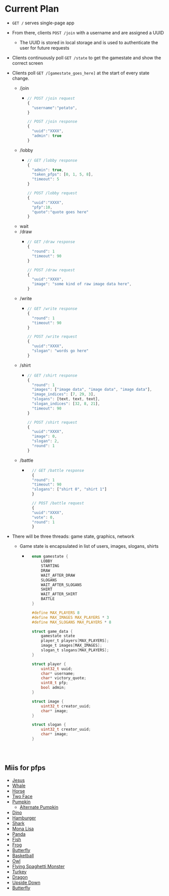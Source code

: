 # Current Plan

- `GET /` serves single-page app
- From there, clients `POST /join` with a username and are assigned a UUID
    - The UUID is stored in local storage and is used to authenticate the user for future requests
- Clients continuously poll `GET /state` to get the gamestate and show the correct screen
- Clients poll `GET /[gamestate_goes_here]` at the start of every state change.
    - /join
        - ```js
          // POST /join request
          {
            "username":"potato",
          }

          // POST /join response
          {
            "uuid":"XXXX",
            "admin": true
          }
          ```
    - /lobby
        - ```js
          // GET /lobby response
          {
            "admin": true,
            "taken_pfps": [0, 1, 5, 8],
            "timeout": 5
          }

          // POST /lobby request
          {
            "uuid":"XXXX",
            "pfp":10,
            "quote":"quote goes here"
          }
          ```
    - wait
    - /draw
        - ```js
          // GET /draw response
          {
            "round": 1
            "timeout": 90
          }

          // POST /draw request
          {
            "uuid":"XXXX",
            "image": "some kind of raw image data here",
          }
          ```
    - /write
        - ```js
          // GET /write response
          {
            "round": 1
            "timeout": 90
          }

          // POST /write request
          {
            "uuid":"XXXX",
            "slogan": "words go here"
          }
          ```
    - /shirt
        - ```js
          // GET /shirt response
          {
            "round": 1
            "images": ["image data", "image data", "image data"],
            "image_indices": [7, 29, 3],
            "slogans": [text, text, text],
            "slogan_indices": [32, 8, 21],
            "timeout": 90
          }

          // POST /shirt request
          {
            "uuid":"XXXX",
            "image": 0,
            "slogan": 2,
            "round": 1
          }
          ```
    - /battle
        - ```js
            // GET /battle response
            {
            "round": 1
            "timeout": 90
            "slogans": ["shirt 0", "shirt 1"]
            }

            // POST /battle request
            {
            "uuid":"XXXX",
            "vote": 0,
            "round": 1
            }
            ```


- There will be three threads: game state, graphics, network
    - Game state is encapsulated in list of users, images, slogans, shirts
        - ```c
            enum gamestate {
                LOBBY
                STARTING
                DRAW
                WAIT_AFTER_DRAW
                SLOGANS
                WAIT_AFTER_SLOGANS
                SHIRT
                WAIT_AFTER_SHIRT
                BATTLE
            }

            #define MAX_PLAYERS 8
            #define MAX_IMAGES MAX_PLAYERS * 3
            #define MAX_SLOGANS MAX_PLAYERS * 8

            struct game_data {
                gamestate state
                player_t players[MAX_PLAYERS];
                image_t images[MAX_IMAGES];
                slogan_t slogans[MAX_PLAYERS];
            }

            struct player {
                uint32_t uuid;
                char* username;
                char* victory_quote;
                uint8_t pfp;
                bool admin;
            }

            struct image {
                uint32_t creator_uuid;
                char* image;
            }

            struct slogan {
                uint32_t creator_uuid;
                char* image;
            }
        ```



## Miis for pfps
- [Jesus](https://www.miicharacters.com/wii.php?mii=1303)
- [Whale](https://www.miicharacters.com/wii.php?mii=1053)
- [Horse](https://www.miicharacters.com/wii.php?mii=1742)
- [Two Face](https://www.miicharacters.com/wii.php?mii=1031)
- [Pumpkin](https://www.miicharacters.com/wii.php?mii=1441)
  - [Alternate Pumpkin](https://www.miicharacters.com/wii.php?mii=1733)
- [Dino](https://www.miicharacters.com/wii.php?mii=1343)
- [Hamburger](https://www.miicharacters.com/wii.php?mii=1313)
- [Shark](https://www.miicharacters.com/wii.php?mii=1959)
- [Mona Lisa](https://www.miicharacters.com/wii.php?mii=1190)
- [Panda](https://www.miicharacters.com/wii.php?mii=1245)
- [Fish](https://www.miicharacters.com/wii.php?mii=1144)
- [Frog](https://www.miicharacters.com/wii.php?mii=1191)
- [Butterfly](https://www.miicharacters.com/wii.php?mii=1270)
- [Basketball](https://www.miicharacters.com/wii.php?mii=1315)
- [Owl](https://www.miicharacters.com/wii.php?mii=1192)
- [Flying Spaghetti Monster](https://www.miicharacters.com/wii.php?mii=817)
- [Turkey](https://www.miicharacters.com/wii.php?mii=1151)
- [Dragon](https://www.miicharacters.com/wii.php?mii=1430)
- [Upside Down](https://www.miicharacters.com/wii.php?mii=50)
- [Butterfly](https://www.miicharacters.com/wii.php?mii=1270)